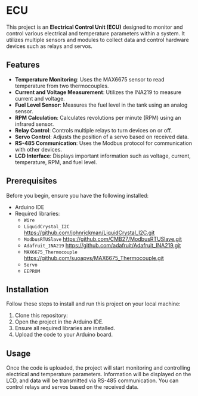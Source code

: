 # ECU

This project is an **Electrical Control Unit (ECU)** designed to monitor and control various electrical and temperature parameters within a system. It utilizes multiple sensors and modules to collect data and control hardware devices such as relays and servos.  
  
## Features  
  
- **Temperature Monitoring**: Uses the MAX6675 sensor to read temperature from two thermocouples.  
- **Current and Voltage Measurement**: Utilizes the INA219 to measure current and voltage.  
- **Fuel Level Sensor**: Measures the fuel level in the tank using an analog sensor.  
- **RPM Calculation**: Calculates revolutions per minute (RPM) using an infrared sensor.  
- **Relay Control**: Controls multiple relays to turn devices on or off.  
- **Servo Control**: Adjusts the position of a servo based on received data.  
- **RS-485 Communication**: Uses the Modbus protocol for communication with other devices.  
- **LCD Interface**: Displays important information such as voltage, current, temperature, RPM, and fuel level.  
  
## Prerequisites  
  
Before you begin, ensure you have the following installed:  
  
- Arduino IDE  
- Required libraries:  
  - `Wire`  
  - `LiquidCrystal_I2C`  https://github.com/johnrickman/LiquidCrystal_I2C.git
  - `ModbusRTUSlave`  https://github.com/CMB27/ModbusRTUSlave.git
  - `Adafruit_INA219`  https://github.com/adafruit/Adafruit_INA219.git
  - `MAX6675_Thermocouple`  https://github.com/suoapvs/MAX6675_Thermocouple.git
  - `Servo`  
  - `EEPROM`  
  
## Installation  
  
Follow these steps to install and run this project on your local machine:  
  
1. Clone this repository:  
2. Open the project in the Arduino IDE.  
3. Ensure all required libraries are installed.  
4. Upload the code to your Arduino board.  
  
## Usage  
  
Once the code is uploaded, the project will start monitoring and controlling electrical and temperature parameters. Information will be displayed on the LCD, and data will be transmitted via RS-485 communication. You can control relays and servos based on the received data.  
